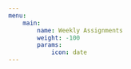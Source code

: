 ```yaml
---
menu:
    main:
        name: Weekly Assignments
        weight: -100
        params:
            icon: date
---
```






















































